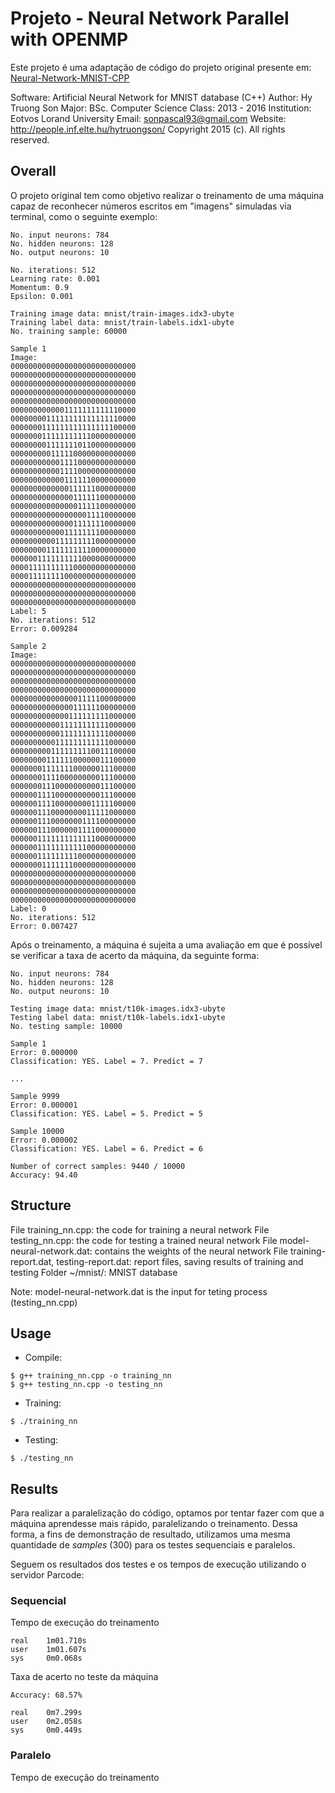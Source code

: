 # Projeto - Neural Network Parallel with OPENMP

Este projeto é uma adaptação de código do projeto original presente em: [Neural-Network-MNIST-CPP](https://github.com/HyTruongSon/Neural-Network-MNIST-CPP)

Software: Artificial Neural Network for MNIST database (C++)
Author: Hy Truong Son
Major: BSc. Computer Science
Class: 2013 - 2016
Institution: Eotvos Lorand University
Email: sonpascal93@gmail.com
Website: http://people.inf.elte.hu/hytruongson/
Copyright 2015 (c). All rights reserved.

## Overall
O projeto original tem como objetivo realizar o treinamento de uma máquina capaz de reconhecer números escritos em "imagens" simuladas via terminal, como o seguinte exemplo:

```
No. input neurons: 784
No. hidden neurons: 128
No. output neurons: 10

No. iterations: 512
Learning rate: 0.001
Momentum: 0.9
Epsilon: 0.001

Training image data: mnist/train-images.idx3-ubyte
Training label data: mnist/train-labels.idx1-ubyte
No. training sample: 60000

Sample 1
Image:
0000000000000000000000000000
0000000000000000000000000000
0000000000000000000000000000
0000000000000000000000000000
0000000000000000000000000000
0000000000001111111111110000
0000000011111111111111110000
0000000111111111111111100000
0000000111111111110000000000
0000000011111110110000000000
0000000001111100000000000000
0000000000011110000000000000
0000000000011110000000000000
0000000000001111110000000000
0000000000000111111000000000
0000000000000011111100000000
0000000000000001111100000000
0000000000000000011110000000
0000000000000011111110000000
0000000000001111111100000000
0000000000111111111000000000
0000000011111111110000000000
0000001111111111000000000000
0000111111111100000000000000
0000111111110000000000000000
0000000000000000000000000000
0000000000000000000000000000
0000000000000000000000000000
Label: 5
No. iterations: 512
Error: 0.009284

Sample 2
Image:
0000000000000000000000000000
0000000000000000000000000000
0000000000000000000000000000
0000000000000000000000000000
0000000000000001111100000000
0000000000000011111100000000
0000000000000111111111000000
0000000000011111111111000000
0000000000011111111111000000
0000000000111111111111000000
0000000001111111110011100000
0000000011111100000011100000
0000000111111100000011100000
0000000111100000000011100000
0000000111000000000011100000
0000001111000000000011100000
0000001111000000001111100000
0000001110000000011111000000
0000001110000000111100000000
0000001110000001111000000000
0000001111111111111000000000
0000001111111111100000000000
0000001111111110000000000000
0000000111111100000000000000
0000000000000000000000000000
0000000000000000000000000000
0000000000000000000000000000
0000000000000000000000000000
Label: 0
No. iterations: 512
Error: 0.007427

```

Após o treinamento, a máquina é sujeita a uma avaliação em que é possível se verificar a taxa de acerto da máquina, da seguinte forma:
```
No. input neurons: 784
No. hidden neurons: 128
No. output neurons: 10

Testing image data: mnist/t10k-images.idx3-ubyte
Testing label data: mnist/t10k-labels.idx1-ubyte
No. testing sample: 10000

Sample 1
Error: 0.000000
Classification: YES. Label = 7. Predict = 7

...

Sample 9999
Error: 0.000001
Classification: YES. Label = 5. Predict = 5

Sample 10000
Error: 0.000002
Classification: YES. Label = 6. Predict = 6

Number of correct samples: 9440 / 10000
Accuracy: 94.40

```
## Structure
File training_nn.cpp: the code for training a neural network
File testing_nn.cpp: the code for testing a trained neural network
File model-neural-network.dat: contains the weights of the neural network
File training-report.dat, testing-report.dat: report files, saving results of training and testing
Folder ~/mnist/: MNIST database

Note: model-neural-network.dat is the input for teting process (testing_nn.cpp)

## Usage
* Compile:
```
$ g++ training_nn.cpp -o training_nn
$ g++ testing_nn.cpp -o testing_nn
```

* Training:
```
$ ./training_nn
```
* Testing:
```
$ ./testing_nn
```

## Results 

Para realizar a paralelização do código, optamos por tentar fazer com que a máquina aprendesse mais rápido, paralelizando o treinamento. Dessa forma, a fins de demonstração de resultado,
utilizamos uma mesma quantidade de _samples_ (300) para os testes sequenciais e paralelos.

Seguem os resultados dos testes e os tempos de execução utilizando o servidor Parcode:

### Sequencial

Tempo de execução do treinamento
``` 
real    1m01.710s
user    1m01.607s
sys     0m0.068s
```
Taxa de acerto no teste da máquina
```
Accuracy: 68.57%

real    0m7.299s
user    0m2.058s
sys     0m0.449s
```

### Paralelo

Tempo de execução do treinamento


